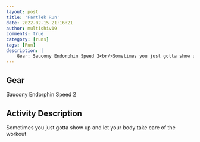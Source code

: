 ```yaml
---
layout: post
title: 'Fartlek Run'
date: 2022-02-15 21:16:21
author: multishiv19
comments: true
category: [runs]
tags: [Run]
description: |
    Gear: Saucony Endorphin Speed 2<br/>Sometimes you just gotta show up and let your body take care of the workout 
---
```


## Gear
Saucony Endorphin Speed 2

## Activity Description
Sometimes you just gotta show up and let your body take care of the workout 


<div width='100%' class='strava-embed-placeholder' data-embed-type='activity' data-embed-id='6685419999'></div>
<script src='https://strava-embeds.com/embed.js'></script>
